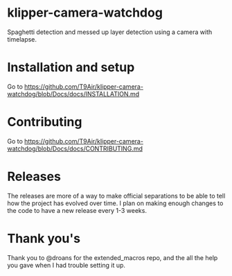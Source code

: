 # klipper-camera-watchdog
Spaghetti detection and messed up layer detection using a camera with timelapse.

# Installation and setup
Go to https://github.com/T9Air/klipper-camera-watchdog/blob/Docs/docs/INSTALLATION.md

# Contributing
Go to https://github.com/T9Air/klipper-camera-watchdog/blob/Docs/docs/CONTRIBUTING.md

# Releases
The releases are more of a way to make official separations to be able to tell how the project has evolved over time. I plan on making enough changes to the code to have a new release every 1-3 weeks. 

# Thank you's
Thank you to @droans for the extended_macros repo, and the all the help you gave when I had trouble setting it up.
